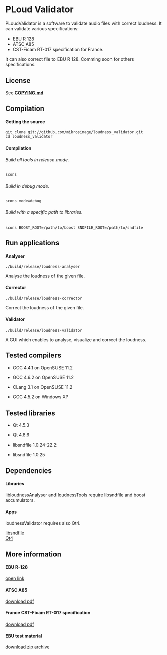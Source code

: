 # PLoud Validator

PLoudValidator is a software to validate audio files with correct loudness.
It can validate various specifications:

* EBU R 128
* ATSC A85
* CST-Ficam RT-017 specification for France.

It can also correct file to EBU R 128.
Comming soon for others specifications.


## License

See [**COPYING.md**](COPYING.md)


## Compilation

#### Getting the source

```
git clone git://github.com/mikrosimage/loudness_validator.git  
cd loudness_validator
```

#### Compilation

###### Build all tools in release mode.
```
scons
```

###### Build in debug mode.
```
scons mode=debug
```

###### Build with a specific path to libraries.
```
scons BOOST_ROOT=/path/to/boost SNDFILE_ROOT=/path/to/sndfile
```


## Run applications

#### Analyser
```
./build/release/loudness-analyser
```

Analyse the loudness of the given file.

#### Corrector
```
./build/release/loudness-corrector
```

Correct the loudness of the given file.

#### Validator
```
./build/release/loudness-validator
```

A GUI which enables to analyse, visualize and correct the loudness.


## Tested compilers

* GCC 4.4.1 on OpenSUSE 11.2
* GCC 4.6.2 on OpenSUSE 11.2
* CLang 3.1 on OpenSUSE 11.2

* GCC 4.5.2 on Windows XP


## Tested libraries

* Qt 4.5.3  
* Qt 4.8.6

* libsndfile 1.0.24-22.2
* libsndfile 1.0.25


## Dependencies

#### Libraries
libloudnessAnalyser and loudnessTools require libsndfile and boost accumulators.

#### Apps
loudnessValidator requires also Qt4.

[libsndfile](http://www.mega-nerd.com/libsndfile/)  
[Qt4](http://qt.nokia.com/products/)  


## More information 

#### EBU R-128  
[open link](http://tech.ebu.ch/loudness)

#### ATSC A85  
[download pdf](www.atsc.org/cms/standards/a_85-2011a.pdf)

#### France CST-Ficam RT-017 specification  
[download pdf](http://www.arpp-pub.org/IMG/pdf/140911_-_Pub_TV_et_intensite_sonore_v-def-2.pdf)

#### EBU test material  
[download zip archive](http://tech.ebu.ch/webdav/site/tech/shared/testmaterial/ebu-loudness-test-setv03.zip)
